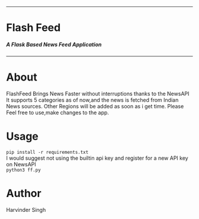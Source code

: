 ***
# Flash Feed

##### A Flask Based News Feed Application

***

About
=====
FlashFeed Brings News Faster without interruptions thanks to the NewsAPI
It supports 5 categories as of now,and the news is fetched from Indian News
sources.
Other Regions will be added as soon as i get time.
Please Feel free to use,make changes to the app.

Usage
=======
`pip install -r requirements.txt`\
I would suggest not using the builtin api key and 
register for a new API key on NewsAPI\
`python3 ff.py`



Author
=======
Harvinder Singh





